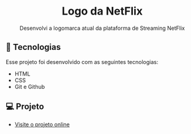 <h1 align="center"> Logo da NetFlix</h1>

<p align="center"> Desenvolvi a logomarca atual da plataforma de Streaming NetFlix</p>

## 🚀 Tecnologias

Esse projeto foi desenvolvido com as seguintes tecnologias:

- HTML
- CSS
- Git e Github

## 💻 Projeto

- [Visite o projeto online](https://andreh-carioca.github.io/logo-netflix/)
